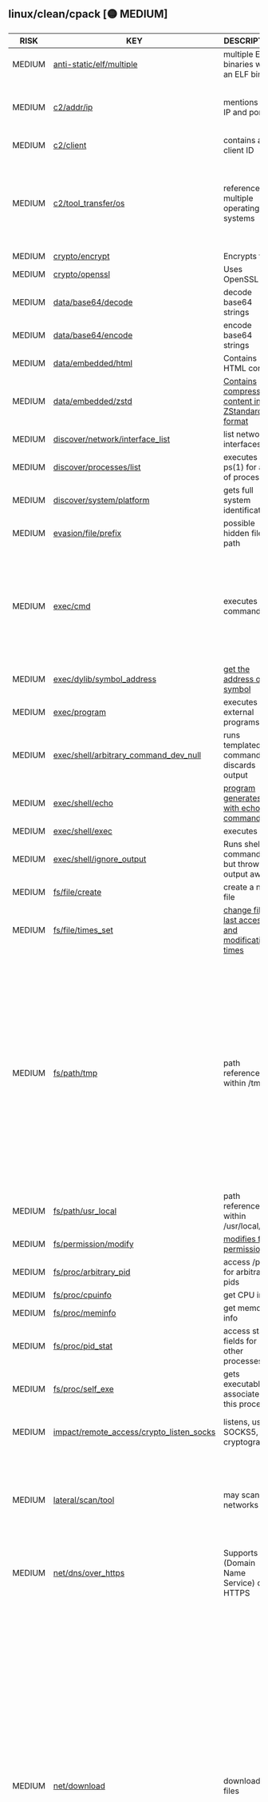 ## linux/clean/cpack [🟡 MEDIUM]

| RISK | KEY | DESCRIPTION | EVIDENCE |
|--|--|--|--|
| MEDIUM | [anti-static/elf/multiple](https://github.com/chainguard-dev/malcontent/blob/main/rules/anti-static/elf/multiple.yara#multiple_elf) | multiple ELF binaries within an ELF binary | `$elf_head` |
| MEDIUM | [c2/addr/ip](https://github.com/chainguard-dev/malcontent/blob/main/rules/c2/addr/ip.yara#ip_port_mention) | mentions an IP and port | [local_ip](https://github.com/search?q=local_ip&type=code)<br>[use_port](https://github.com/search?q=use_port&type=code)<br>[Port](https://github.com/search?q=Port&type=code)<br>[Ip](https://github.com/search?q=Ip&type=code)<br>[IP](https://github.com/search?q=IP&type=code) |
| MEDIUM | [c2/client](https://github.com/chainguard-dev/malcontent/blob/main/rules/c2/client.yara#clientID) | contains a client ID | [clientID](https://github.com/search?q=clientID&type=code) |
| MEDIUM | [c2/tool_transfer/os](https://github.com/chainguard-dev/malcontent/blob/main/rules/c2/tool_transfer/os.yara#multiple_os_ref) | references multiple operating systems | [https://](https://)<br>[Windows](https://github.com/search?q=Windows&type=code)<br>[http://](http://)<br>[windows](https://github.com/search?q=windows&type=code)<br>[Darwin](https://github.com/search?q=Darwin&type=code)<br>[linux](https://github.com/search?q=linux&type=code)<br>[Linux](https://github.com/search?q=Linux&type=code)<br>[macOS](https://github.com/search?q=macOS&type=code)<br>[macos](https://github.com/search?q=macos&type=code) |
| MEDIUM | [crypto/encrypt](https://github.com/chainguard-dev/malcontent/blob/main/rules/crypto/encrypt.yara#file_crypter) | Encrypts files | [cryptor](https://github.com/search?q=cryptor&type=code) |
| MEDIUM | [crypto/openssl](https://github.com/chainguard-dev/malcontent/blob/main/rules/crypto/openssl.yara#openssl_user) | Uses OpenSSL | [OpenSSL](https://github.com/search?q=OpenSSL&type=code)<br>[openssl](https://github.com/search?q=openssl&type=code) |
| MEDIUM | [data/base64/decode](https://github.com/chainguard-dev/malcontent/blob/main/rules/data/base64/base64-decode.yara#py_base64_decode) | decode base64 strings | [py_base64_decode::base64_decode](https://github.com/search?q=py_base64_decode%3A%3Abase64_decode&type=code) |
| MEDIUM | [data/base64/encode](https://github.com/chainguard-dev/malcontent/blob/main/rules/data/base64/base64-encode.yara#py_base64_encode) | encode base64 strings | [py_base64_encode::base64_encode](https://github.com/search?q=py_base64_encode%3A%3Abase64_encode&type=code) |
| MEDIUM | [data/embedded/html](https://github.com/chainguard-dev/malcontent/blob/main/rules/data/embedded/embedded-html.yara#html) | Contains HTML content | [<html>](https://github.com/search?q=%3Chtml%3E&type=code) |
| MEDIUM | [data/embedded/zstd](https://github.com/chainguard-dev/malcontent/blob/main/rules/data/embedded/embedded-zstd.yara#embedded_zstd) | [Contains compressed content in ZStandard format](https://github.com/facebook/zstd) | `$ref` |
| MEDIUM | [discover/network/interface_list](https://github.com/chainguard-dev/malcontent/blob/main/rules/discover/network/interface-list.yara#bsd_ifaddrs) | list network interfaces | [freeifaddrs](https://github.com/search?q=freeifaddrs&type=code)<br>[getifaddrs](https://github.com/search?q=getifaddrs&type=code) |
| MEDIUM | [discover/processes/list](https://github.com/chainguard-dev/malcontent/blob/main/rules/discover/processes/list.yara#ps_exec) | executes ps(1) for a list of processes | [ps ax](https://github.com/search?q=ps+ax&type=code)<br>[#!](https://github.com/search?q=%23%21&type=code) |
| MEDIUM | [discover/system/platform](https://github.com/chainguard-dev/malcontent/blob/main/rules/discover/system/platform.yara#uname_a) | gets full system identification | [uname -a](https://github.com/search?q=uname+-a&type=code) |
| MEDIUM | [evasion/file/prefix](https://github.com/chainguard-dev/malcontent/blob/main/rules/evasion/file/prefix/prefix.yara#static_hidden_path) | possible hidden file path | [/home/linuxbrew/.linuxbrew](https://github.com/search?q=%2Fhome%2Flinuxbrew%2F.linuxbrew&type=code) |
| MEDIUM | [exec/cmd](https://github.com/chainguard-dev/malcontent/blob/main/rules/exec/cmd/cmd.yara#exec) | executes a command | [_ZZN12_GLOBAL__N_117TryRunCommandImpl18DoNotRunExecutableERKNSt7_](https://github.com/search?q=_ZZN12_GLOBAL__N_117TryRunCommandImpl18DoNotRunExecutableERKNSt7_&type=code)<br>[N_125cmFunctionFunctionBlocker16StartCommandNameEv](https://github.com/search?q=N_125cmFunctionFunctionBlocker16StartCommandNameEv&type=code)<br>[_N_124cmForEachFunctionBlocker16StartCommandNameEv](https://github.com/search?q=_N_124cmForEachFunctionBlocker16StartCommandNameEv&type=code)<br>[_N_122cmMacroFunctionBlocker16StartCommandNameEv](https://github.com/search?q=_N_122cmMacroFunctionBlocker16StartCommandNameEv&type=code)<br>[_N_122cmBlockFunctionBlocker16StartCommandNameEv](https://github.com/search?q=_N_122cmBlockFunctionBlocker16StartCommandNameEv&type=code)<br>[_ZNK22cmWhileFunctionBlocker16StartCommandNameEv](https://github.com/search?q=_ZNK22cmWhileFunctionBlocker16StartCommandNameEv&type=code)<br>[_ZN13cmSystemTools25s_DisableRunCommandOutputE](https://github.com/search?q=_ZN13cmSystemTools25s_DisableRunCommandOutputE&type=code)<br>[_ZNK19cmIfFunctionBlocker16StartCommandNameEv](https://github.com/search?q=_ZNK19cmIfFunctionBlocker16StartCommandNameEv&type=code)<br>[_ZN13cmSystemTools23s_RunCommandHideConsoleE](https://github.com/search?q=_ZN13cmSystemTools23s_RunCommandHideConsoleE&type=code)<br>[cmExecuteCommand](https://github.com/search?q=cmExecuteCommand&type=code)<br>[StartupCommands](https://github.com/search?q=StartupCommands&type=code) |
| MEDIUM | [exec/dylib/symbol_address](https://github.com/chainguard-dev/malcontent/blob/main/rules/exec/dylib/symbol-address.yara#dlsym) | [get the address of a symbol](https://man7.org/linux/man-pages/man3/dlsym.3.html) | [dlsym](https://github.com/search?q=dlsym&type=code) |
| MEDIUM | [exec/program](https://github.com/chainguard-dev/malcontent/blob/main/rules/exec/program/program.yara#execall) | executes external programs | [execvp](https://github.com/search?q=execvp&type=code) |
| MEDIUM | [exec/shell/arbitrary_command_dev_null](https://github.com/chainguard-dev/malcontent/blob/main/rules/exec/shell/arbitrary_command-dev_null.yara#cmd_dev_null) | runs templated commands, discards output | [%s > /dev/null](https://github.com/search?q=%25s+%3E+%2Fdev%2Fnull&type=code) |
| MEDIUM | [exec/shell/echo](https://github.com/chainguard-dev/malcontent/blob/main/rules/exec/shell/echo.yara#elf_calls_shell_echo) | [program generates text with echo command](https://linux.die.net/man/1/echo) | [echo >nul](https://github.com/search?q=echo+%3Enul&type=code)<br>[echo x %s](https://github.com/search?q=echo+x+%25s&type=code) |
| MEDIUM | [exec/shell/exec](https://github.com/chainguard-dev/malcontent/blob/main/rules/exec/shell/exec.yara#calls_shell) | executes shell | [/bin/sh](https://github.com/search?q=%2Fbin%2Fsh&type=code) |
| MEDIUM | [exec/shell/ignore_output](https://github.com/chainguard-dev/malcontent/blob/main/rules/exec/shell/ignore_output.yara#ignore_output_val) | Runs shell commands but throws output away | [s > /dev/null 2>&1](https://github.com/search?q=s+%3E+%2Fdev%2Fnull+2%3E%261&type=code) |
| MEDIUM | [fs/file/create](https://github.com/chainguard-dev/malcontent/blob/main/rules/fs/file/file-create.yara#CreateFile) | create a new file | [CreateFileSetERKNS](https://github.com/search?q=CreateFileSetERKNS&type=code) |
| MEDIUM | [fs/file/times_set](https://github.com/chainguard-dev/malcontent/blob/main/rules/fs/file/file-times-set.yara#utimes) | [change file last access and modification times](https://linux.die.net/man/2/utimes) | [utime](https://github.com/search?q=utime&type=code) |
| MEDIUM | [fs/path/tmp](https://github.com/chainguard-dev/malcontent/blob/main/rules/fs/path/tmp.yara#tmp_path) | path reference within /tmp | [/tmp/cmake-20240927-3632-facy7m/cmake-3.30.4/Source/CPack/IFW/cmCPack](https://github.com/search?q=%2Ftmp%2Fcmake-20240927-3632-facy7m%2Fcmake-3.30.4%2FSource%2FCPack%2FIFW%2FcmCPack&type=code)<br>[/tmp/cmake-20240927-3632-facy7m/cmake-3.30.4/Source/CPack/cmCPackDebG](https://github.com/search?q=%2Ftmp%2Fcmake-20240927-3632-facy7m%2Fcmake-3.30.4%2FSource%2FCPack%2FcmCPackDebG&type=code)<br>[/tmp/cmake-20240927-3632-facy7m/cmake-3.30.4/Source/CPack/cmCPackInno](https://github.com/search?q=%2Ftmp%2Fcmake-20240927-3632-facy7m%2Fcmake-3.30.4%2FSource%2FCPack%2FcmCPackInno&type=code)<br>[/tmp/cmake-20240927-3632-facy7m/cmake-3.30.4/Source/CPack/cmCPackNSIS](https://github.com/search?q=%2Ftmp%2Fcmake-20240927-3632-facy7m%2Fcmake-3.30.4%2FSource%2FCPack%2FcmCPackNSIS&type=code)<br>[/tmp/cmake-20240927-3632-facy7m/cmake-3.30.4/Source/CPack/cmCPackNuGe](https://github.com/search?q=%2Ftmp%2Fcmake-20240927-3632-facy7m%2Fcmake-3.30.4%2FSource%2FCPack%2FcmCPackNuGe&type=code)<br>[/tmp/cmake-20240927-3632-facy7m/cmake-3.30.4/Source/CPack/cmCPackSTGZ](https://github.com/search?q=%2Ftmp%2Fcmake-20240927-3632-facy7m%2Fcmake-3.30.4%2FSource%2FCPack%2FcmCPackSTGZ&type=code)<br>[/tmp/cmake-20240927-3632-facy7m/cmake-3.30.4/Utilities/cmcurl/lib/vtl](https://github.com/search?q=%2Ftmp%2Fcmake-20240927-3632-facy7m%2Fcmake-3.30.4%2FUtilities%2Fcmcurl%2Flib%2Fvtl&type=code)<br>[/tmp/cmake-20240927-3632-facy7m/cmake-3.30.4/Source/CPack/cmCPackGene](https://github.com/search?q=%2Ftmp%2Fcmake-20240927-3632-facy7m%2Fcmake-3.30.4%2FSource%2FCPack%2FcmCPackGene&type=code)<br>[/tmp/cmake-20240927-3632-facy7m/cmake-3.30.4/Source/CPack/cmCPackRPMG](https://github.com/search?q=%2Ftmp%2Fcmake-20240927-3632-facy7m%2Fcmake-3.30.4%2FSource%2FCPack%2FcmCPackRPMG&type=code)<br>[/tmp/cmake-20240927-3632-facy7m/cmake-3.30.4/Source/CPack/cmCPackArch](https://github.com/search?q=%2Ftmp%2Fcmake-20240927-3632-facy7m%2Fcmake-3.30.4%2FSource%2FCPack%2FcmCPackArch&type=code)<br>[/tmp/cmake-20240927-3632-facy7m/cmake-3.30.4/Source/CPack/cmCPackExte](https://github.com/search?q=%2Ftmp%2Fcmake-20240927-3632-facy7m%2Fcmake-3.30.4%2FSource%2FCPack%2FcmCPackExte&type=code)<br>[/tmp/cmake-20240927-3632-facy7m/cmake-3.30.4/Source/CPack/cpack.cxx](https://github.com/search?q=%2Ftmp%2Fcmake-20240927-3632-facy7m%2Fcmake-3.30.4%2FSource%2FCPack%2Fcpack.cxx&type=code) |
| MEDIUM | [fs/path/usr_local](https://github.com/chainguard-dev/malcontent/blob/main/rules/fs/path/usr-local.yara#usr_local_bin_path) | path reference within /usr/local/bin | [/usr/local/bin](https://github.com/search?q=%2Fusr%2Flocal%2Fbin&type=code) |
| MEDIUM | [fs/permission/modify](https://github.com/chainguard-dev/malcontent/blob/main/rules/fs/permission/permission-modify.yara#chmod) | [modifies file permissions](https://linux.die.net/man/1/chmod) | [chmod](https://github.com/search?q=chmod&type=code) |
| MEDIUM | [fs/proc/arbitrary_pid](https://github.com/chainguard-dev/malcontent/blob/main/rules/fs/proc/arbitrary-pid.yara#proc_arbitrary) | access /proc for arbitrary pids | [/proc/%d/stat](https://github.com/search?q=%2Fproc%2F%25d%2Fstat&type=code) |
| MEDIUM | [fs/proc/cpuinfo](https://github.com/chainguard-dev/malcontent/blob/main/rules/fs/proc/cpuinfo.yara#proc_cpuinfo) | get CPU info | [/proc/cpuinfo](https://github.com/search?q=%2Fproc%2Fcpuinfo&type=code) |
| MEDIUM | [fs/proc/meminfo](https://github.com/chainguard-dev/malcontent/blob/main/rules/fs/proc/meminfo.yara#proc_meminfo_val) | get memory info | [/proc/meminfo](https://github.com/search?q=%2Fproc%2Fmeminfo&type=code) |
| MEDIUM | [fs/proc/pid_stat](https://github.com/chainguard-dev/malcontent/blob/main/rules/fs/proc/pid-stat.yara#proc_pid_stat) | access status fields for other processes | [/proc/%d/stat](https://github.com/search?q=%2Fproc%2F%25d%2Fstat&type=code) |
| MEDIUM | [fs/proc/self_exe](https://github.com/chainguard-dev/malcontent/blob/main/rules/fs/proc/self-exe.yara#proc_self_exe) | gets executable associated to this process | [/proc/self/exe](https://github.com/search?q=%2Fproc%2Fself%2Fexe&type=code) |
| MEDIUM | [impact/remote_access/crypto_listen_socks](https://github.com/chainguard-dev/malcontent/blob/main/rules/impact/remote_access/crypto_listen_socks.yara#socks_crypto_listener) | listens, uses SOCKS5, and cryptography | [SOCKS5](https://github.com/search?q=SOCKS5&type=code)<br>[listen](https://github.com/search?q=listen&type=code)<br>[crypto](https://github.com/search?q=crypto&type=code)<br>[socks5](https://github.com/search?q=socks5&type=code) |
| MEDIUM | [lateral/scan/tool](https://github.com/chainguard-dev/malcontent/blob/main/rules/lateral/scan/scan_tool.yara#generic_scan_tool) | may scan networks | [%d.%d.%d.%d](https://github.com/search?q=%25d.%25d.%25d.%25d&type=code)<br>[connect](https://github.com/search?q=connect&type=code)<br>[Target](https://github.com/search?q=Target&type=code)<br>[socket](https://github.com/search?q=socket&type=code)<br>[target](https://github.com/search?q=target&type=code)<br>[probe](https://github.com/search?q=probe&type=code)<br>[port](https://github.com/search?q=port&type=code)<br>[scan](https://github.com/search?q=scan&type=code)<br>[Port](https://github.com/search?q=Port&type=code) |
| MEDIUM | [net/dns/over_https](https://github.com/chainguard-dev/malcontent/blob/main/rules/net/dns/dns-over-https.yara#doh_refs) | Supports DNS (Domain Name Service) over HTTPS | [application/dns-message](https://github.com/search?q=application%2Fdns-message&type=code) |
| MEDIUM | [net/download](https://github.com/chainguard-dev/malcontent/blob/main/rules/net/download/download.yara#download) | download files | [CPACK_INNOSETUP_DOWNLOAD_HASHES_INTERNAL](https://github.com/search?q=CPACK_INNOSETUP_DOWNLOAD_HASHES_INTERNAL&type=code)<br>[CPACK_INNOSETUP_DOWNLOAD_COUNT_INTERNAL](https://github.com/search?q=CPACK_INNOSETUP_DOWNLOAD_COUNT_INTERNAL&type=code)<br>[CPACK_INNOSETUP_DOWNLOAD_URLS_INTERNAL](https://github.com/search?q=CPACK_INNOSETUP_DOWNLOAD_URLS_INTERNAL&type=code)<br>[skipping download as file already](https://github.com/search?q=skipping+download+as+file+already&type=code)<br>[protected CPackDownloadComponents](https://github.com/search?q=protected+CPackDownloadComponents&type=code)<br>[compute hash on downloaded file](https://github.com/search?q=compute+hash+on+downloaded+file&type=code)<br>[protected CPackDownloadArchives](https://github.com/search?q=protected+CPackDownloadArchives&type=code)<br>[protected CPackDownloadHashes](https://github.com/search?q=protected+CPackDownloadHashes&type=code)<br>[protected CPackDownloadCount](https://github.com/search?q=protected+CPackDownloadCount&type=code)<br>[for the URL download method](https://github.com/search?q=for+the+URL+download+method&type=code)<br>[protected CPackDownloadUrls](https://github.com/search?q=protected+CPackDownloadUrls&type=code)<br>[partial download completed](https://github.com/search?q=partial+download+completed&type=code)<br>[DOWNLOAD missing VAR for](https://github.com/search?q=DOWNLOAD+missing+VAR+for&type=code)<br>[DOWNLOAD cannot set http](https://github.com/search?q=DOWNLOAD+cannot+set+http&type=code)<br>[DOWNLOAD cannot set user](https://github.com/search?q=DOWNLOAD+cannot+set+user&type=code)<br>[DOWNLOAD cannot set TLS](https://github.com/search?q=DOWNLOAD+cannot+set+TLS&type=code)<br>[hash on failed download](https://github.com/search?q=hash+on+failed+download&type=code)<br>[DOWNLOAD cannot set url](https://github.com/search?q=DOWNLOAD+cannot+set+url&type=code)<br>[DOWNLOAD HASH mismatch](https://github.com/search?q=DOWNLOAD+HASH+mismatch&type=code)<br>[CPACK_IFW_DOWNLOAD_ALL](https://github.com/search?q=CPACK_IFW_DOWNLOAD_ALL&type=code)<br>[completely downloaded](https://github.com/search?q=completely+downloaded&type=code)<br>[DOWNLOAD missing ALGO](https://github.com/search?q=DOWNLOAD+missing+ALGO&type=code)<br>[download_write header](https://github.com/search?q=download_write+header&type=code)<br>[is already downloaded](https://github.com/search?q=is+already+downloaded&type=code)<br>[download_write body](https://github.com/search?q=download_write+body&type=code)<br>[CPACK_USES_DOWNLOAD](https://github.com/search?q=CPACK_USES_DOWNLOAD&type=code)<br>[CPACK_DOWNLOAD_SITE](https://github.com/search?q=CPACK_DOWNLOAD_SITE&type=code)<br>[CPACK_DOWNLOAD_ALL](https://github.com/search?q=CPACK_DOWNLOAD_ALL&type=code)<br>[Call DownloadFile](https://github.com/search?q=Call+DownloadFile&type=code)<br>[cw_download_write](https://github.com/search?q=cw_download_write&type=code)<br>[t resume download](https://github.com/search?q=t+resume+download&type=code)<br>[VERIFY_DOWNLOADS](https://github.com/search?q=VERIFY_DOWNLOADS&type=code)<br>[DOWNLOAD error](https://github.com/search?q=DOWNLOAD+error&type=code)<br>[isDownloaded](https://github.com/search?q=isDownloaded&type=code)<br>[maxdownload](https://github.com/search?q=maxdownload&type=code)<br>[_DOWNLOADED](https://github.com/search?q=_DOWNLOADED&type=code)<br>[Maxdownload](https://github.com/search?q=Maxdownload&type=code) |
| MEDIUM | [net/download/fetch](https://github.com/chainguard-dev/malcontent/blob/main/rules/net/download/fetch.yara#curl_value) | Invokes curl to download a file | [curl is built without the HTTPS-proxy support.](https://github.com/search?q=curl+is+built+without+the+HTTPS-proxy+support.&type=code)<br>[curl function was given a bad argument](https://github.com/search?q=curl+function+was+given+a+bad+argument&type=code)<br>[curl due to a build-time decision.](https://github.com/search?q=curl+due+to+a+build-time+decision.&type=code)<br>[curl lacks IDN support](https://github.com/search?q=curl+lacks+IDN+support&type=code)<br>[curl user interface](https://github.com/search?q=curl+user+interface&type=code)<br>[curl understands](https://github.com/search?q=curl+understands&type=code)<br>[curl offers](https://github.com/search?q=curl+offers&type=code) |
| MEDIUM | [net/http/accept](https://github.com/chainguard-dev/malcontent/blob/main/rules/net/http/accept.yara#http_accept_binary) | accepts binary files via HTTP | [application/octet-stream](https://github.com/search?q=application%2Foctet-stream&type=code)<br>[Accept](https://github.com/search?q=Accept&type=code) |
| MEDIUM | [net/http/cookies](https://github.com/chainguard-dev/malcontent/blob/main/rules/net/http/cookies.yara#http_cookie) | [access HTTP resources using cookies](https://developer.mozilla.org/en-US/docs/Web/HTTP/Cookies) | [Cookie](https://github.com/search?q=Cookie&type=code)<br>[HTTP](https://github.com/search?q=HTTP&type=code) |
| MEDIUM | [net/http/form_upload](https://github.com/chainguard-dev/malcontent/blob/main/rules/net/http/form-upload.yara#http_form_upload) | upload content via HTTP form | [application/x-www-form-urlencoded](https://github.com/search?q=application%2Fx-www-form-urlencoded&type=code)<br>[POST](https://github.com/search?q=POST&type=code)<br>[post](https://github.com/search?q=post&type=code) |
| MEDIUM | [net/http/post](https://github.com/chainguard-dev/malcontent/blob/main/rules/net/http/post.yara#http_post) | submits content to websites | [Content-Type: application/dns](https://github.com/search?q=Content-Type%3A+application%2Fdns&type=code)<br>[Content-Type: application/x](https://github.com/search?q=Content-Type%3A+application%2Fx&type=code)<br>[http](https://github.com/search?q=http&type=code)<br>[HTTP](https://github.com/search?q=HTTP&type=code)<br>[POST](https://github.com/search?q=POST&type=code) |
| MEDIUM | [net/ip/host_port](https://github.com/chainguard-dev/malcontent/blob/main/rules/net/ip/host_port.yara#host_port_ref) | connects to an arbitrary hostname:port | `$host_port` |
| MEDIUM | [net/ip/parse](https://github.com/chainguard-dev/malcontent/blob/main/rules/net/ip/ip-parse.yara#inet_pton) | parses IP address (IPv4 or IPv6) | [inet_pton](https://github.com/search?q=inet_pton&type=code) |
| MEDIUM | [net/ip/string](https://github.com/chainguard-dev/malcontent/blob/main/rules/net/ip/ip-string.yara#inet_ntoa) | [converts IP address from byte to string](https://linux.die.net/man/3/inet_ntoa) | [inet_ntop](https://github.com/search?q=inet_ntop&type=code) |
| MEDIUM | [net/proxy/socks5](https://github.com/chainguard-dev/malcontent/blob/main/rules/net/proxy/socks5.yara#socks5) | Supports SOCK5 proxies | [SOCKS5](https://github.com/search?q=SOCKS5&type=code)<br>[socks5](https://github.com/search?q=socks5&type=code) |
| MEDIUM | [net/proxy/tunnel](https://github.com/chainguard-dev/malcontent/blob/main/rules/net/proxy/tunnel_proxy.yara#tunnel_proxy) | network tunnel proxy | [TLSVersion](https://github.com/search?q=TLSVersion&type=code)<br>[socket](https://github.com/search?q=socket&type=code)<br>[tunnel](https://github.com/search?q=tunnel&type=code)<br>[SOCKS5](https://github.com/search?q=SOCKS5&type=code)<br>[crypto](https://github.com/search?q=crypto&type=code)<br>[proxy](https://github.com/search?q=proxy&type=code)<br>[Proxy](https://github.com/search?q=Proxy&type=code) |
| MEDIUM | [net/rpc/ntlm](https://github.com/chainguard-dev/malcontent/blob/main/rules/net/rpc/ntlm.yara#windows_ntlm_auth) | supports Windows NTLM authentication | [ntlm](https://github.com/search?q=ntlm&type=code)<br>[NTLM](https://github.com/search?q=NTLM&type=code) |
| MEDIUM | [net/socket/listen](https://github.com/chainguard-dev/malcontent/blob/main/rules/net/socket/socket-listen.yara#listen) | generic listen string | [socket](https://github.com/search?q=socket&type=code)<br>[listen](https://github.com/search?q=listen&type=code)<br>[accept](https://github.com/search?q=accept&type=code) |
| MEDIUM | [net/socket/pair](https://github.com/chainguard-dev/malcontent/blob/main/rules/net/socket/pair.yara#socket_pair) | create a pair of connected sockets | [socketpair](https://github.com/search?q=socketpair&type=code) |
| MEDIUM | [net/tcp/ssh](https://github.com/chainguard-dev/malcontent/blob/main/rules/net/tcp/ssh.yara#ssh) | Supports SSH (secure shell) | [SSH](https://github.com/search?q=SSH&type=code) |
| MEDIUM | [net/url/embedded](https://github.com/chainguard-dev/malcontent/blob/main/rules/net/url/embedded.yara#http_url_with_php) | contains hardcoded PHP endpoint | [https://jrsoftware.org/isinfo.php?](https://jrsoftware.org/isinfo.php?) |
| MEDIUM | [net/url/encode](https://github.com/chainguard-dev/malcontent/blob/main/rules/net/url/encode.yara#url_encode) | encodes URL, likely to pass GET variables | [urlencode](https://github.com/search?q=urlencode&type=code) |
| MEDIUM | [sus/exclamation](https://github.com/chainguard-dev/malcontent/blob/main/rules/sus/exclamation.yara#exclamations) | gets very excited | [Could not find CMAKE_ROOT !!!](https://github.com/search?q=Could+not+find+CMAKE_ROOT+%21%21%21&type=code) |
| LOW | [anti-behavior/random_behavior](https://github.com/chainguard-dev/malcontent/blob/main/rules/anti-behavior/random_behavior.yara#random) | uses a random number generator | [SG_SG_T0_St26random_access_iterator](https://github.com/search?q=SG_SG_T0_St26random_access_iterator&type=code)<br>[SH_SH_T0_St26random_access_iterator](https://github.com/search?q=SH_SH_T0_St26random_access_iterator&type=code)<br>[S9_S9_T0_St26random_access_iterator](https://github.com/search?q=S9_S9_T0_St26random_access_iterator&type=code)<br>[SL_SL_T0_St26random_access_iterator](https://github.com/search?q=SL_SL_T0_St26random_access_iterator&type=code)<br>[SK_SK_T0_St26random_access_iterator](https://github.com/search?q=SK_SK_T0_St26random_access_iterator&type=code)<br>[SB_SB_T0_St26random_access_iterator](https://github.com/search?q=SB_SB_T0_St26random_access_iterator&type=code)<br>[SJ_SJ_T0_St26random_access_iterator](https://github.com/search?q=SJ_SJ_T0_St26random_access_iterator&type=code)<br>[SE_SE_T0_St26random_access_iterator](https://github.com/search?q=SE_SE_T0_St26random_access_iterator&type=code)<br>[SH_SH_SH_St26random_access_iterator](https://github.com/search?q=SH_SH_SH_St26random_access_iterator&type=code)<br>[SF_SF_T0_St26random_access_iterator](https://github.com/search?q=SF_SF_T0_St26random_access_iterator&type=code)<br>[SI_SI_T0_St26random_access_iterator](https://github.com/search?q=SI_SI_T0_St26random_access_iterator&type=code)<br>[SO_SO_T0_St26random_access_iterator](https://github.com/search?q=SO_SO_T0_St26random_access_iterator&type=code)<br>[SE_SE_SE_St26random_access_iterator](https://github.com/search?q=SE_SE_SE_St26random_access_iterator&type=code)<br>[SG_SG_SG_St26random_access_iterator](https://github.com/search?q=SG_SG_SG_St26random_access_iterator&type=code)<br>[la_arc4random_buf](https://github.com/search?q=la_arc4random_buf&type=code)<br>[Curl_none_random](https://github.com/search?q=Curl_none_random&type=code)<br>[scheduleRandom](https://github.com/search?q=scheduleRandom&type=code)<br>[arc4random_mtx](https://github.com/search?q=arc4random_mtx&type=code)<br>[ossl_random](https://github.com/search?q=ossl_random&type=code)<br>[randomness](https://github.com/search?q=randomness&type=code)<br>[getrandom](https://github.com/search?q=getrandom&type=code)<br>[urandom](https://github.com/search?q=urandom&type=code) |
| LOW | [c2/addr/url](https://github.com/chainguard-dev/malcontent/blob/main/rules/c2/addr/url.yara#binary_with_url) | binary contains hardcoded URL | [http://www.w3.org/XML/1998/namespace](http://www.w3.org/XML/1998/namespace)<br>[https://jrsoftware.org/isinfo.php](https://jrsoftware.org/isinfo.php)<br>[https://curl.se/docs/hsts.html](https://curl.se/docs/hsts.html)<br>[http://www.w3.org/2000/xmlns/](http://www.w3.org/2000/xmlns/)<br>[http://nsis.sourceforge.net](http://nsis.sourceforge.net)<br>[https://curl.se/docs/http](https://curl.se/docs/http) |
| LOW | [c2/tool_transfer/arch](https://github.com/chainguard-dev/malcontent/blob/main/rules/c2/tool_transfer/arch.yara#arch_ref) | references a specific architecture | [https://](https://)<br>[http://](http://)<br>[arm64](https://github.com/search?q=arm64&type=code)<br>[x86](https://github.com/search?q=x86&type=code) |
| LOW | [credential/password](https://github.com/chainguard-dev/malcontent/blob/main/rules/credential/password/password.yara#password) | references a 'password' | [No password part in the URL](https://github.com/search?q=No+password+part+in+the+URL&type=code)<br>[cannot set user password](https://github.com/search?q=cannot+set+user+password&type=code)<br>[check password](https://github.com/search?q=check+password&type=code)<br>[Bad password](https://github.com/search?q=Bad+password&type=code)<br>[Password](https://github.com/search?q=Password&type=code) |
| LOW | [credential/ssl/private_key](https://github.com/chainguard-dev/malcontent/blob/main/rules/credential/ssl/private_key.yara#private_key_val) | References private keys | [private_key](https://github.com/search?q=private_key&type=code)<br>[privatekey](https://github.com/search?q=privatekey&type=code) |
| LOW | [crypto/aes](https://github.com/chainguard-dev/malcontent/blob/main/rules/crypto/aes.yara#crypto_aes) | Supports AES (Advanced Encryption Standard) | [aes_encrypt](https://github.com/search?q=aes_encrypt&type=code)<br>[AES](https://github.com/search?q=AES&type=code) |
| LOW | [crypto/decrypt](https://github.com/chainguard-dev/malcontent/blob/main/rules/crypto/decrypt.yara#decrypt) | decrypts data | [Decryption is unsupport](https://github.com/search?q=Decryption+is+unsupport&type=code) |
| LOW | [crypto/public_key](https://github.com/chainguard-dev/malcontent/blob/main/rules/crypto/public_key.yara#public_key) | references a 'public key' | [public key](https://github.com/search?q=public+key&type=code)<br>[Public Key](https://github.com/search?q=Public+Key&type=code)<br>[Public key](https://github.com/search?q=Public+key&type=code) |
| LOW | [crypto/tls](https://github.com/chainguard-dev/malcontent/blob/main/rules/crypto/tls.yara#tls) | tls | [TLSVersion](https://github.com/search?q=TLSVersion&type=code) |
| LOW | [data/compression/bzip2](https://github.com/chainguard-dev/malcontent/blob/main/rules/data/compression/bzip2.yara#bzip2) | Works with bzip2 files | [bzip2](https://github.com/search?q=bzip2&type=code) |
| LOW | [data/compression/gzip](https://github.com/chainguard-dev/malcontent/blob/main/rules/data/compression/gzip.yara#gzip) | [works with gzip files](https://www.gnu.org/software/gzip/) | [gzip](https://github.com/search?q=gzip&type=code) |
| LOW | [data/compression/lzma](https://github.com/chainguard-dev/malcontent/blob/main/rules/data/compression/lzma.yara#lzma) | [works with lzma files](https://en.wikipedia.org/wiki/Lempel%E2%80%93Ziv%E2%80%93Markov_chain_algorithm) | [lzma](https://github.com/search?q=lzma&type=code) |
| LOW | [data/compression/zlib](https://github.com/chainguard-dev/malcontent/blob/main/rules/data/compression/zlib.yara#zlib) | uses zlib | [zlib](https://github.com/search?q=zlib&type=code) |
| LOW | [data/compression/zstd](https://github.com/chainguard-dev/malcontent/blob/main/rules/data/compression/zstd.yara#zstd) | Zstandard: fast real-time compression algorithm | [ZSTD_decompressStream](https://github.com/search?q=ZSTD_decompressStream&type=code)<br>`$magic_bytes`<br>`$decompress`<br>[zstd](https://github.com/search?q=zstd&type=code)<br>`$ref` |
| LOW | [data/encoding/base64](https://github.com/chainguard-dev/malcontent/blob/main/rules/data/encoding/base64.yara#b64) | Supports base64 encoded strings | [base64](https://github.com/search?q=base64&type=code) |
| LOW | [data/hash/md5](https://github.com/chainguard-dev/malcontent/blob/main/rules/data/hash/md5.yara#MD5) | Uses the MD5 signature format | [MD5_Update](https://github.com/search?q=MD5_Update&type=code)<br>[MD5_Final](https://github.com/search?q=MD5_Final&type=code)<br>[MD5_Init](https://github.com/search?q=MD5_Init&type=code) |
| LOW | [data/hash/sha256](https://github.com/chainguard-dev/malcontent/blob/main/rules/data/hash/sha256.yara#SHA256) | Uses the SHA256 signature format | [SHA256_](https://github.com/search?q=SHA256_&type=code) |
| LOW | [data/random/insecure](https://github.com/chainguard-dev/malcontent/blob/main/rules/data/random/insecure.yara#bsd_rand) | [generate random numbers insecurely](https://man.openbsd.org/rand) | [srand](https://github.com/search?q=srand&type=code) |
| LOW | [discover/network/interface](https://github.com/chainguard-dev/malcontent/blob/main/rules/discover/network/interface.yara#bsd_if) | get network interfaces by name or index | [if_nametoindex](https://github.com/search?q=if_nametoindex&type=code) |
| LOW | [discover/system/hostname](https://github.com/chainguard-dev/malcontent/blob/main/rules/discover/system/hostname.yara#gethostname) | [get computer host name](https://man7.org/linux/man-pages/man2/sethostname.2.html) | [gethostname](https://github.com/search?q=gethostname&type=code) |
| LOW | [discover/user/HOME](https://github.com/chainguard-dev/malcontent/blob/main/rules/discover/user/HOME.yara#HOME) | [Looks up the HOME directory for the current user](https://man.openbsd.org/login.1#ENVIRONMENT) | [getenv](https://github.com/search?q=getenv&type=code)<br>[HOME](https://github.com/search?q=HOME&type=code) |
| LOW | [discover/user/USER](https://github.com/chainguard-dev/malcontent/blob/main/rules/discover/user/USER.yara#USER) | [Looks up the USER name of the current user](https://man.openbsd.org/login.1#ENVIRONMENT) | [getenv](https://github.com/search?q=getenv&type=code)<br>[USER](https://github.com/search?q=USER&type=code)<br>[ENV](https://github.com/search?q=ENV&type=code) |
| LOW | [exec/conditional/LANG](https://github.com/chainguard-dev/malcontent/blob/main/rules/exec/conditional/LANG.yara#LANG_getenv) | Looks up language of current user | [getenv](https://github.com/search?q=getenv&type=code)<br>[LANG](https://github.com/search?q=LANG&type=code) |
| LOW | [exec/dylib/address_check](https://github.com/chainguard-dev/malcontent/blob/main/rules/exec/dylib/address-check.yara#dladdr) | [determine if address belongs to a shared library](https://man7.org/linux/man-pages/man3/dladdr.3.html) | [dladdr](https://github.com/search?q=dladdr&type=code) |
| LOW | [exec/plugin](https://github.com/chainguard-dev/malcontent/blob/main/rules/exec/plugin/plugin.yara#plugin) | references a 'plugin' | [plugin_state_location](https://github.com/search?q=plugin_state_location&type=code) |
| LOW | [exec/program/background](https://github.com/chainguard-dev/malcontent/blob/main/rules/exec/program/program-background.yara#waitpid) | [wait for process to exit](https://linux.die.net/man/2/waitpid) | [waitpid](https://github.com/search?q=waitpid&type=code) |
| LOW | [exec/shell/SHELL](https://github.com/chainguard-dev/malcontent/blob/main/rules/exec/shell/SHELL.yara#SHELL) | [path to active shell](https://man.openbsd.org/login.1#ENVIRONMENT) | [SHELL](https://github.com/search?q=SHELL&type=code) |
| LOW | [exec/shell/TERM](https://github.com/chainguard-dev/malcontent/blob/main/rules/exec/shell/TERM.yara#TERM) | [Look up or override terminal settings](https://www.gnu.org/software/gettext/manual/html_node/The-TERM-variable.html) | [TERM](https://github.com/search?q=TERM&type=code) |
| LOW | [fs/directory/create](https://github.com/chainguard-dev/malcontent/blob/main/rules/fs/directory/directory-create.yara#mkdir) | [creates directories](https://man7.org/linux/man-pages/man2/mkdir.2.html) | [mkdir](https://github.com/search?q=mkdir&type=code) |
| LOW | [fs/directory/remove](https://github.com/chainguard-dev/malcontent/blob/main/rules/fs/directory/directory-remove.yara#rmdir) | Uses libc functions to remove directories | [rmdir](https://github.com/search?q=rmdir&type=code) |
| LOW | [fs/fifo_create](https://github.com/chainguard-dev/malcontent/blob/main/rules/fs/fifo-create.yara#mkfifo) | make a FIFO special file (a named pipe) | [mkfifo](https://github.com/search?q=mkfifo&type=code) |
| LOW | [fs/file/delete](https://github.com/chainguard-dev/malcontent/blob/main/rules/fs/file/file-delete.yara#unlink) | [deletes files](https://man7.org/linux/man-pages/man2/unlink.2.html) | [unlinkat](https://github.com/search?q=unlinkat&type=code) |
| LOW | [fs/file/delete_forcibly](https://github.com/chainguard-dev/malcontent/blob/main/rules/fs/file/file-delete-forcibly.yara#rm_force) | Forcibly deletes files | [rm -f $TARGET_FILE](https://github.com/search?q=rm+-f+%24TARGET_FILE&type=code) |
| LOW | [fs/file/flags_change](https://github.com/chainguard-dev/malcontent/blob/main/rules/fs/file/file-flags-change.yara#chflags) | [May update file flags using chflags](https://man.freebsd.org/cgi/man.cgi?chflags(1)) | [chflags](https://github.com/search?q=chflags&type=code) |
| LOW | [fs/file/rename](https://github.com/chainguard-dev/malcontent/blob/main/rules/fs/file/file-rename.yara#explicit_rename) | renames files | [MoveFile](https://github.com/search?q=MoveFile&type=code) |
| LOW | [fs/file/truncate](https://github.com/chainguard-dev/malcontent/blob/main/rules/fs/file/file-truncate.yara#ftruncate) | truncate a file to a specified length | [ftruncate](https://github.com/search?q=ftruncate&type=code) |
| LOW | [fs/file/write](https://github.com/chainguard-dev/malcontent/blob/main/rules/fs/file/file-write.yara#file_write) | writes to file | [WriteFile](https://github.com/search?q=WriteFile&type=code) |
| LOW | [fs/link_read](https://github.com/chainguard-dev/malcontent/blob/main/rules/fs/link-read.yara#readlink) | [read value of a symbolic link](https://man7.org/linux/man-pages/man2/readlink.2.html) | [readlinkat](https://github.com/search?q=readlinkat&type=code) |
| LOW | [fs/node_create](https://github.com/chainguard-dev/malcontent/blob/main/rules/fs/node-create.yara#mknod) | [create device files](https://man7.org/linux/man-pages/man2/mknod.2.html) | [mknod](https://github.com/search?q=mknod&type=code) |
| LOW | [fs/path/etc](https://github.com/chainguard-dev/malcontent/blob/main/rules/fs/path/etc.yara#etc_path) | path reference within /etc | [/etc/ssl/certs/ca-certificates.crt](https://github.com/search?q=%2Fetc%2Fssl%2Fcerts%2Fca-certificates.crt&type=code)<br>[/etc/pki/tls/certs/ca-bundle.crt](https://github.com/search?q=%2Fetc%2Fpki%2Ftls%2Fcerts%2Fca-bundle.crt&type=code)<br>[/etc/os-release](https://github.com/search?q=%2Fetc%2Fos-release&type=code) |
| LOW | [fs/path/home](https://github.com/chainguard-dev/malcontent/blob/main/rules/fs/path/home.yara#home_path) | references path within /home | [/home/linuxbrew/.linuxbrew/Cellar/cmake/3.30.4/lib](https://github.com/search?q=%2Fhome%2Flinuxbrew%2F.linuxbrew%2FCellar%2Fcmake%2F3.30.4%2Flib&type=code)<br>[/home/linuxbrew/.linuxbrew/opt/gcc/lib/gcc/current](https://github.com/search?q=%2Fhome%2Flinuxbrew%2F.linuxbrew%2Fopt%2Fgcc%2Flib%2Fgcc%2Fcurrent&type=code)<br>[/home/linuxbrew/.linuxbrew/opt/ncurses/lib](https://github.com/search?q=%2Fhome%2Flinuxbrew%2F.linuxbrew%2Fopt%2Fncurses%2Flib&type=code)<br>[/home/linuxbrew/.linuxbrew/opt/openssl](https://github.com/search?q=%2Fhome%2Flinuxbrew%2F.linuxbrew%2Fopt%2Fopenssl&type=code)<br>[/home/linuxbrew/.linuxbrew/lib/ld.so](https://github.com/search?q=%2Fhome%2Flinuxbrew%2F.linuxbrew%2Flib%2Fld.so&type=code) |
| LOW | [fs/path/usr_bin](https://github.com/chainguard-dev/malcontent/blob/main/rules/fs/path/usr-bin.yara#usr_bin_path) | path reference within /usr/bin | [/usr/bin/plutil](https://github.com/search?q=%2Fusr%2Fbin%2Fplutil&type=code) |
| LOW | [fs/permission/chown](https://github.com/chainguard-dev/malcontent/blob/main/rules/fs/permission/permission-chown.yara#fchown) | May change file ownership | [fchown](https://github.com/search?q=fchown&type=code) |
| LOW | [fs/proc/pid_statistics](https://github.com/chainguard-dev/malcontent/blob/main/rules/fs/proc/pid-statistics.yara#proc_pid_stat_val) | access process stats using /pid/%d/stat | [/proc/%d/stat](https://github.com/search?q=%2Fproc%2F%25d%2Fstat&type=code) |
| LOW | [fs/symlink_resolve](https://github.com/chainguard-dev/malcontent/blob/main/rules/fs/symlink-resolve.yara#realpath) | [resolves symbolic links](https://man7.org/linux/man-pages/man3/realpath.3.html) | [realpath](https://github.com/search?q=realpath&type=code) |
| LOW | [fs/tempdir](https://github.com/chainguard-dev/malcontent/blob/main/rules/fs/tempdir/tempdir.yara#tempdir) | looks up location of temp directory | [TMPDIR](https://github.com/search?q=TMPDIR&type=code) |
| LOW | [fs/tempdir/TEMP](https://github.com/chainguard-dev/malcontent/blob/main/rules/fs/tempdir/TEMP.yara#temp) | temp | [getenv](https://github.com/search?q=getenv&type=code)<br>[temp](https://github.com/search?q=temp&type=code)<br>[TEMP](https://github.com/search?q=TEMP&type=code) |
| LOW | [fs/tempdir/TMPDIR](https://github.com/chainguard-dev/malcontent/blob/main/rules/fs/tempdir/TMPDIR.yara#TMPDIR) | TMPDIR | [TMPDIR](https://github.com/search?q=TMPDIR&type=code)<br>[getenv](https://github.com/search?q=getenv&type=code) |
| LOW | [fs/tempdir/create](https://github.com/chainguard-dev/malcontent/blob/main/rules/fs/tempdir/tempdir-create.yara#mkdtemp) | creates temporary directory | [temp dir](https://github.com/search?q=temp+dir&type=code)<br>[mkdtemp](https://github.com/search?q=mkdtemp&type=code) |
| LOW | [fs/tempfile](https://github.com/chainguard-dev/malcontent/blob/main/rules/fs/tempfile.yara#mktemp) | creates temporary files | [mktemp](https://github.com/search?q=mktemp&type=code) |
| LOW | [fs/watch](https://github.com/chainguard-dev/malcontent/blob/main/rules/fs/watch.yara#inotify) | monitors filesystem events | [inotify](https://github.com/search?q=inotify&type=code) |
| LOW | [net/ftp](https://github.com/chainguard-dev/malcontent/blob/main/rules/net/ftp/ftp.yara#ftp) | File Transfer Protocol (FTP) | [EPSV](https://github.com/search?q=EPSV&type=code) |
| LOW | [net/http](https://github.com/chainguard-dev/malcontent/blob/main/rules/net/http/http.yara#http) | Uses the HTTP protocol | [http](https://github.com/search?q=http&type=code)<br>[HTTP](https://github.com/search?q=HTTP&type=code) |
| LOW | [net/http/2](https://github.com/chainguard-dev/malcontent/blob/main/rules/net/http/http2.yara#http2) | Uses the HTTP/2 protocol | [HTTP/2](https://github.com/search?q=HTTP%2F2&type=code) |
| LOW | [net/http/accept_encoding](https://github.com/chainguard-dev/malcontent/blob/main/rules/net/http/accept-encoding.yara#content_type) | [set HTTP response encoding format (example: gzip)](https://developer.mozilla.org/en-US/docs/Web/HTTP/Headers/Accept-Encoding) | [Accept-Encoding](https://github.com/search?q=Accept-Encoding&type=code) |
| LOW | [net/http/auth](https://github.com/chainguard-dev/malcontent/blob/main/rules/net/http/auth.yara#http_auth) | makes HTTP requests with Bearer authentication | [WWW-Authenticate](https://github.com/search?q=WWW-Authenticate&type=code)<br>[www-authenticate](https://github.com/search?q=www-authenticate&type=code) |
| LOW | [net/http/request](https://github.com/chainguard-dev/malcontent/blob/main/rules/net/http/http-request.yara#http_request) | makes HTTP requests | [User-Agent](https://github.com/search?q=User-Agent&type=code)<br>[HTTP/1.](https://github.com/search?q=HTTP%2F1.&type=code)<br>[Referer](https://github.com/search?q=Referer&type=code) |
| LOW | [net/resolve/hostport_parse](https://github.com/chainguard-dev/malcontent/blob/main/rules/net/resolve/hostport-parse.yara#getaddrinfo) | Network address and service translation | [freeaddrinfo](https://github.com/search?q=freeaddrinfo&type=code)<br>[getaddrinfo](https://github.com/search?q=getaddrinfo&type=code) |
| LOW | [net/socket/local_addr](https://github.com/chainguard-dev/malcontent/blob/main/rules/net/socket/socket-local_addr.yara#getsockname) | [get local address of connected socket](https://man7.org/linux/man-pages/man2/getsockname.2.html) | [getsockname](https://github.com/search?q=getsockname&type=code) |
| LOW | [net/socket/peer_address](https://github.com/chainguard-dev/malcontent/blob/main/rules/net/socket/socket-peer-address.yara#getpeername) | [get peer address of connected socket](https://man7.org/linux/man-pages/man2/getpeername.2.html) | [getpeername](https://github.com/search?q=getpeername&type=code) |
| LOW | [net/socket/receive](https://github.com/chainguard-dev/malcontent/blob/main/rules/net/socket/socket-receive.yara#recvmsg) | [receive a message from a socket](https://linux.die.net/man/2/recvmsg) | [recvmsg](https://github.com/search?q=recvmsg&type=code) |
| LOW | [net/socket/send](https://github.com/chainguard-dev/malcontent/blob/main/rules/net/socket/socket-send.yara#sendmsg) | [send a message to a socket](https://linux.die.net/man/2/sendmsg) | [sendmsg](https://github.com/search?q=sendmsg&type=code) |
| LOW | [os/fd/epoll](https://github.com/chainguard-dev/malcontent/blob/main/rules/os/fd/epoll.yara#epoll) | [I/O event notification facility](https://linux.die.net/man/7/epoll) | [epoll_create](https://github.com/search?q=epoll_create&type=code)<br>[epoll_wait](https://github.com/search?q=epoll_wait&type=code) |
| LOW | [os/fd/sendfile](https://github.com/chainguard-dev/malcontent/blob/main/rules/os/fd/sendfile.yara#sendfile) | [transfer data between file descriptors](https://man7.org/linux/man-pages/man2/sendfile.2.html) | [sendfile](https://github.com/search?q=sendfile&type=code) |
| LOW | [process/chdir](https://github.com/chainguard-dev/malcontent/blob/main/rules/process/chdir.yara#chdir_shell) | changes working directory | [cd /d](https://github.com/search?q=cd+%2Fd&type=code)<br>[cd "](https://github.com/search?q=cd+%22&type=code) |
| LOW | [process/multithreaded](https://github.com/chainguard-dev/malcontent/blob/main/rules/process/multithreaded.yara#pthread_create) | [creates pthreads](https://man7.org/linux/man-pages/man3/pthread_create.3.html) | [pthread_create](https://github.com/search?q=pthread_create&type=code) |

